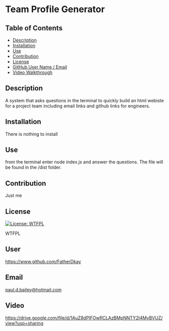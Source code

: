# Team Profile Generator
## Table of Contents
* [Description](#description)
* [Installation](#installation)
* [Use](#use)
* [Contribution](#contribution)
* [License](#license)
* [GitHub User Name / Email](#user)
* [Video Walkthrough](#video)
## Description
A system that asks questions in the terminal to quickly build an html webiste for a project team including email links and github links for engineers.

## Installation
There is nothing to install

## Use
from the terminal enter node index.js and answer the questions.  The file will be found in the /dist folder.

## Contribution
Just me 

## License
[![License: WTFPL](https://img.shields.io/badge/License-WTFPL-brightgreen.svg)](http://www.wtfpl.net/about/)

WTFPL

## User
https://www.github.com/FatherDkay

## Email
paul.d.bailey@hotmail.com

## Video
https://drive.google.com/file/d/1AuZ8dPlFOwfICLAzBMpNNTY2I4MvBVUZ/view?usp=sharing
